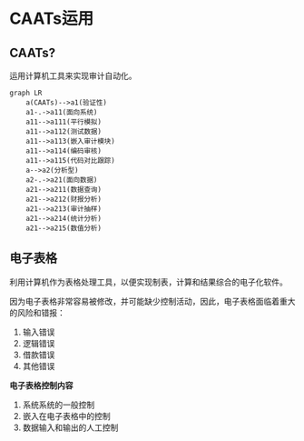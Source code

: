 # CAATs运用

## CAATs?

运用计算机工具来实现审计自动化。

```mermaid
graph LR
	a(CAATs)-->a1(验证性)
	a1-.->a11(面向系统)
	a11-->a111(平行模拟)
	a11-->a112(测试数据)
	a11-->a113(嵌入审计模块)
	a11-->a114(编码审核)
	a11-->a115(代码对比跟踪)
	a-->a2(分析型)
	a2-.->a21(面向数据)
	a21-->a211(数据查询)
	a21-->a212(财报分析)
	a21-->a213(审计抽样)
	a21-->a214(统计分析)
	a21-->a215(数值分析)
```

## 电子表格

利用计算机作为表格处理工具，以便实现制表，计算和结果综合的电子化软件。

​	因为电子表格非常容易被修改，并可能缺少控制活动，因此，电子表格面临着重大的风险和错报：

1. 输入错误
2. 逻辑错误
3. 借款错误
4. 其他错误

**电子表格控制内容**

1. 系统系统的一般控制
2. 嵌入在电子表格中的控制
3. 数据输入和输出的人工控制

